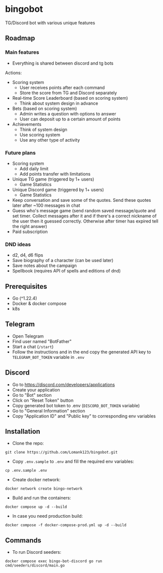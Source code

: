 # bingobot

TG/Discord bot with various unique features


## Roadmap

### Main features

- Everything is shared between discord and tg bots

Actions:
- Scoring system
  - User receives points after each command
  - Store the score from TG and Discord separately
- Real-time Score Leaderboard (based on scoring system)
  - Think about system design in advance
- Bets (based on scoring system)
  - Admin writes a question with options to answer
  - User can deposit up to a certain amount of points
- Achievements
  - Think of system design
  - Use scoring system
  - Use any other type of activity


### Future plans

- Scoring system
  - Add daily limit
  - Add points transfer with limitations
- Unique TG game (triggered by 1+ users)
  - Game Statistics
- Unique Discord game (triggered by 1+ users)
  - Game Statistics
- Keep conversation and save some of the quotes. Send these quotes later after ~100 messages in chat
- Guess who's message game (send random saved message/quote and set timer. Collect messages after it and if there's a correct nickname of the user then it guessed correctly. Otherwise after timer has expired tell the right answer)
- Paid subscription


### DND ideas

- d2, d4, d6 flips
- Save biography of a character (can be used later)
- Save notes about the campaign
- Spellbook (requires API of spells and editions of dnd)


## Prerequisites

- Go (^1.22.4)
- Docker & docker compose 
- k8s


## Telegram

- Open Telegram
- Find user named "BotFather"
- Start a chat (`/start`)
- Follow the instructions and in the end copy the generated API key to `TELEGRAM_BOT_TOKEN` variable in `.env`


## Discord

- Go to https://discord.com/developers/applications
- Create your application
- Go to "Bot" section
- Click on "Reset Token" button
- Copy generated bot token to .env (`DISCORD_BOT_TOKEN` variable)
- Go to "General Information" section
- Copy "Application ID" and "Public key" to corresponding env variables


## Installation

- Clone the repo:

```shell
git clone https://github.com/Lomank123/bingobot.git
```

- Copy `.env.sample` to `.env` and fill the required env variables:

```shell
cp .env.sample .env
```

- Create docker network:

```shell
docker network create bingo-network
```

- Build and run the containers:

```shell
docker compose up -d --build
```

- In case you need production build:

```shell
docker compose -f docker-compose-prod.yml up -d --build
```


## Commands

- To run Discord seeders:

```
docker compose exec bingo-bot-discord go run cmd/seeders/discord/main.go
```

